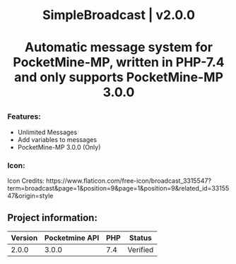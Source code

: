 <div align="center">
<h1>SimpleBroadcast | v2.0.0<h1>
<p>Automatic message system for PocketMine-MP, written in PHP-7.4 and only supports PocketMine-MP 3.0.0</p>
</div>

<h3>Features:</h3>
<ul>
<li>Unlimited Messages</li>
<li>Add variables to messages</li>
<li>PocketMine-MP 3.0.0 (Only)</li>
</ul>

<h3>Icon:</h3>
<p>Icon Credits: https://www.flaticon.com/free-icon/broadcast_3315547?term=broadcast&page=1&position=9&page=1&position=9&related_id=3315547&origin=style</p>

## Project information:
| Version | Pocketmine API | PHP | Status |
|---|---|---|---|
| 2.0.0 | 3.0.0 | 7.4 | Verified |
